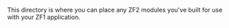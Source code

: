 This directory is where you can place any ZF2 modules you've built for use with your ZF1 application.

